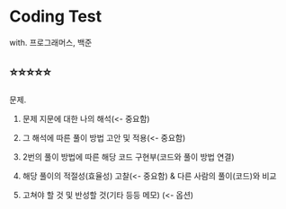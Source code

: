 # Coding Test

with. 프로그래머스, 백준

## ⭐️⭐️⭐️⭐️⭐️

문제.

1. 문제 지문에 대한 나의 해석(<- 중요함)

2. 그 해석에 따른 풀이 방법 고안 및 적용(<- 중요함)

3. 2번의 풀이 방법에 따른 해당 코드 구현부(코드와 풀이 방법 연결)

4. 해당 풀이의 적절성(효율성) 고찰(<- 중요함) & 다른 사람의 풀이(코드)와 비교

5. 고쳐야 할 것 및 반성할 것(기타 등등 메모) (<- 옵션)
